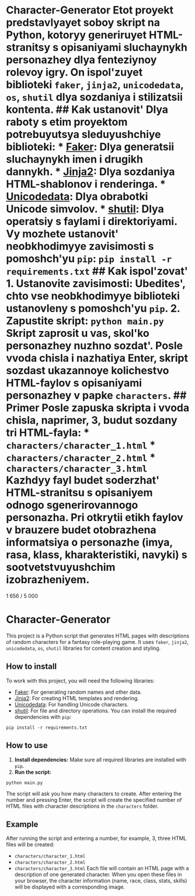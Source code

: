 # Character-Generator Etot proyekt predstavlyayet soboy skript na Python, kotoryy generiruyet HTML-stranitsy s opisaniyami sluchaynykh personazhey dlya fenteziynoy rolevoy igry. On ispol'zuyet biblioteki `faker`, `jinja2`, `unicodedata`, `os`, `shutil` dlya sozdaniya i stilizatsii kontenta. ## Kak ustanovit' Dlya raboty s etim proyektom potrebuyutsya sleduyushchiye biblioteki: * [Faker](https://faker.readthedocs.io/): Dlya generatsii sluchaynykh imen i drugikh dannykh. * [Jinja2](https://jinja.palletsprojects.com/): Dlya sozdaniya HTML-shablonov i renderinga. * [Unicodedata](https://docs.python.org/3/library/unicodedata.html): Dlya obrabotki Unicode simvolov. * [shutil](https://docs.python.org/3/library/shutil.html): Dlya operatsiy s faylami i direktoriyami. Vy mozhete ustanovit' neobkhodimyye zavisimosti s pomoshch'yu `pip`: ``` pip install -r requirements.txt ``` ## Kak ispol'zovat' 1. **Ustanovite zavisimosti:** Ubedites', chto vse neobkhodimyye biblioteki ustanovleny s pomoshch'yu `pip`. 2. **Zapustite skript:** ``` python main.py ``` Skript zaprosit u vas, skol'ko personazhey nuzhno sozdat'. Posle vvoda chisla i nazhatiya Enter, skript sozdast ukazannoye kolichestvo HTML-faylov s opisaniyami personazhey v papke `characters`. ## Primer Posle zapuska skripta i vvoda chisla, naprimer, 3, budut sozdany tri HTML-fayla: * `characters/character_1.html` * `characters/character_2.html` * `characters/character_3.html` Kazhdyy fayl budet soderzhat' HTML-stranitsu s opisaniyem odnogo sgenerirovannogo personazha. Pri otkrytii etikh faylov v brauzere budet otobrazhena informatsiya o personazhe (imya, rasa, klass, kharakteristiki, navyki) s sootvetstvuyushchim izobrazheniyem.
1 656 / 5 000
# Character-Generator
This project is a Python script that generates HTML pages with descriptions of random characters for a fantasy role-playing game. It uses `faker`, `jinja2`, `unicodedata`, `os`, `shutil` libraries for content creation and styling.
## How to install
To work with this project, you will need the following libraries:
* [Faker](https://faker.readthedocs.io/): For generating random names and other data.
* [Jinja2](https://jinja.palletsprojects.com/): For creating HTML templates and rendering.
* [Unicodedata](https://docs.python.org/3/library/unicodedata.html): For handling Unicode characters.
* [shutil](https://docs.python.org/3/library/shutil.html): For file and directory operations.
You can install the required dependencies with `pip`:
```
pip install -r requirements.txt
```
## How to use
1. **Install dependencies:**
Make sure all required libraries are installed with `pip`.
2. **Run the script:**
```
python main.py
```
The script will ask you how many characters to create. After entering the number and pressing Enter, the script will create the specified number of HTML files with character descriptions in the `characters` folder.
## Example
After running the script and entering a number, for example, 3, three HTML files will be created:
* `characters/character_1.html`
* `characters/character_2.html`
* `characters/character_3.html`
Each file will contain an HTML page with a description of one generated character. When you open these files in your browser, the character information (name, race, class, stats, skills) will be displayed with a corresponding image.
